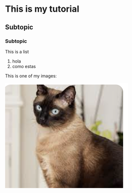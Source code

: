 # This is my tutorial

## Subtopic

### Subtopic

This is a list

1. hola
2. como estas

This is one of my images:

![This is a cat](images/picture.png)